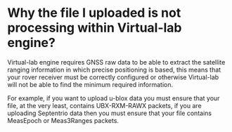 # Why the file I uploaded is not processing within Virtual-lab engine?

Virtual-lab engine requires GNSS raw data to be able to extract the satellite ranging information in which precise positioning is based, this means that your rover receiver must be correctly configured or otherwise Virtual-lab will not be able to find the minimum required information.

For example, if you want to upload u-blox data you must ensure that your file, at the very least, contains UBX-RXM-RAWX packets, if you are uploading Septentrio data then you must ensure that your file contains MeasEpoch or Meas3Ranges packets.

